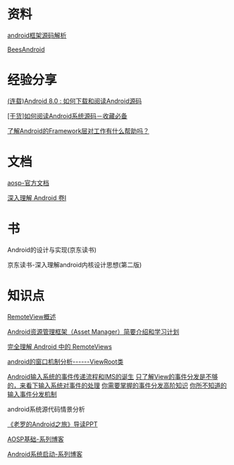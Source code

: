 # 资料

[android框架源码解析](https://github.com/guoxiaoxing/android-open-source-project-analysis)

[BeesAndroid](https://github.com/BeesX/BeesAndroid)

# 经验分享

[(连载)Android 8.0 : 如何下载和阅读Android源码](https://juejin.im/post/59ec35f8f265da4307026b79)

[[干货]如何阅读Android系统源码－收藏必备](https://www.jianshu.com/p/b3580904d298)

[了解Android的Framework层对工作有什么帮助吗？](https://www.zhihu.com/question/350047125/answer/859822575)

# 文档

[aosp-官方文档](https://source.android.google.cn/)

[深入理解 Android 卷I](http://wiki.jikexueyuan.com/project/deep-android-v1/)


# 书

Android的设计与实现(京东读书)

京东读书-深入理解android内核设计思想(第二版)

# 知识点

[RemoteView概述](https://www.cnblogs.com/playing/archive/2011/04/22/2024775.html)

[Android资源管理框架（Asset Manager）简要介绍和学习计划](https://blog.csdn.net/Luoshengyang/article/details/8738877)

[完全理解 Android 中的 RemoteViews](https://juejin.im/entry/578ef709c4c971005e0b3251)

[android的窗口机制分析------ViewRoot类](https://blog.csdn.net/windskier/article/details/6957901)

[Android输入系统的事件传递流程和IMS的诞生](https://mp.weixin.qq.com/s?__biz=MzAxMTg2MjA2OA==&mid=2649843048&idx=1&sn=816b7ebf3e5301af44167130445d98ad&chksm=83bf6c33b4c8e52556e77b3a12b9a1d1a1b48a9bb6dc7ccb8800d79fc8315f3981db3299b942&scene=21#wechat_redirect)
[只了解View的事件分发是不够的，来看下输入系统对事件的处理](https://mp.weixin.qq.com/s?__biz=MzAxMTg2MjA2OA==&mid=2649843199&idx=1&sn=dbbffd681f32303f3761335ee9453907&chksm=83bf6ca4b4c8e5b2a39774e355558c0b1ac61af2666334511f9f9379985eaee13d33ce41e19c&scene=21#wechat_redirect)
[你需要掌握的事件分发高阶知识](https://mp.weixin.qq.com/s?__biz=MzAxMTg2MjA2OA==&mid=2649843337&idx=1&sn=ba9d6e61d5cff4f0ab83a70965d9ea0c&scene=19#wechat_redirect)
[你所不知道的输入事件分发机制](https://mp.weixin.qq.com/s?__biz=MzAxMTg2MjA2OA==&mid=2649843501&idx=1&sn=407eb2afc10c8de3f6b5b04f844b4ee0&scene=19#wechat_redirect)

android系统源代码情景分析

[《老罗的Android之旅》导读PPT](https://blog.csdn.net/Luoshengyang/article/details/12957169)

[AOSP基础-系列博客](http://liuwangshu.cn/tags/AOSP%E5%9F%BA%E7%A1%80/)

[Android系统启动-系列博客](http://liuwangshu.cn/tags/Android%E7%B3%BB%E7%BB%9F%E5%90%AF%E5%8A%A8/)




